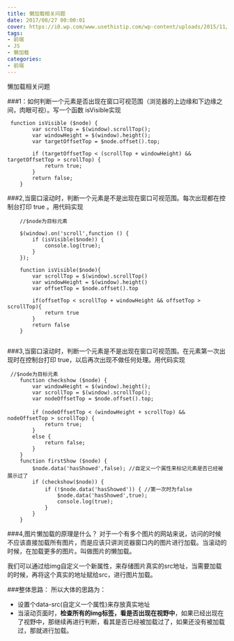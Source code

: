 ```yaml
---
title: 懒加载相关问题
date: 2017/08/27 00:00:01
cover: https://i0.wp.com/www.usethistip.com/wp-content/uploads/2015/11/Lazy-Load-images.jpg?fit=940%2C788&ssl=1
tags: 
- 前端
- JS
- 懒加载
categories: 
- 前端
---
```

懒加载相关问题
<!--more-->

###1：如何判断一个元素是否出现在窗口可视范围（浏览器的上边缘和下边缘之间，肉眼可视）。写一个函数 isVisible实现

```
 function isVisible ($node) {
        var scrollTop = $(window).scrollTop();
        var windowHeight = $(window).height();
        var targetOffsetTop = $node.offset().top;
        
        if (targetOffsetTop < (scrollTop + windowHeight) && targetOffsetTop > scrollTop) {
            return true;
        }
        return false;
    }
```
###2,当窗口滚动时，判断一个元素是不是出现在窗口可视范围。每次出现都在控制台打印 true 。用代码实现

```
    //$node为目标元素

    $(window).on('scroll',function () {
        if (isVisible($node)) {
            console.log(true);
        }
    });

    function isVisible($node){
        var scrollTop = $(window).scrollTop()
        var windowHeight = $(window).height()
        var offsetTop = $node.offset().top

        if(offsetTop < scrollTop + windowHeight && offsetTop > scrollTop){
            return true
        }
        return false
    }


```
###3,当窗口滚动时，判断一个元素是不是出现在窗口可视范围。在元素第一次出现时在控制台打印 true，以后再次出现不做任何处理。用代码实现
```
 //$node为目标元素
    function checkshow ($node) {
        var windowHeight = $(window).height();
        var scrollTop = $(window).scrollTop();
        var nodeOffsetTop = $node.offset().top;

        if (nodeOffsetTop < (windowHeight + scrollTop) &&　nodeOffsetTop > scrollTop) {
            return true;
        }
        else {
            return false;
        }
    }
    function firstShow ($node) {
        $node.data('hasShowed',false); //自定义一个属性来标记元素是否已经被展示过了
        if (checkshow($node)) {
            if (!$node.data('hasShowed')) { //第一次时为false
                $node.data('hasShowed',true);
                console.log(true);
            }
        }
    }
```

###4,图片懒加载的原理是什么？
对于一个有多个图片的网站来说，访问的时候不应该直接加载所有图片，而是应该只讲浏览器窗口内的图片进行加载。当滚动的时候，在加载更多的图片。叫做图片的懒加载。

我们可以通过给img自定义一个新属性，来存储图片真实的src地址，当需要加载的时候，再将这个真实的地址赋给src，进行图片加载。

###整体思路：
所以大体的思路为：
- 设置个data-src(自定义一个属性)来存放真实地址
- 当滚动页面时，**检查所有的img标签，看是否出现在视野中**，如果已经出现在了视野中，那继续再进行判断，看其是否已经被加载过了，如果还没有被加载过，那就进行加载。
